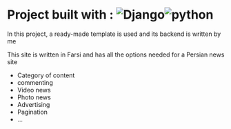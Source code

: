 # Project built with :  ![Django](https://img.shields.io/badge/Django-092E20?style=for-the-badge&logo=django&logoColor=green)![python](https://img.shields.io/badge/Python-FFD43B?style=for-the-badge&logo=python&logoColor=blue)
<p>In this project, a ready-made template is used and its backend is written by me</p>
<p>This site is written in Farsi and has all the options needed for a Persian news site</p>
<ul>
  <li>Category of content</li>
  <li>commenting</li>
  <li>Video news</li>
  <li>Photo news</li>
  <li>Advertising</li>
  <li>Pagination</li>
  <li> ...</li>
</ul>

